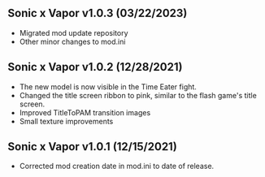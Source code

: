 ## Sonic x Vapor v1.0.3 (03/22/2023)
- Migrated mod update repository
- Other minor changes to mod.ini

## Sonic x Vapor v1.0.2 (12/28/2021)
- The new model is now visible in the Time Eater fight.
- Changed the title screen ribbon to pink, similar to the flash game's title screen.
- Improved TitleToPAM transition images
- Small texture improvements

## Sonic x Vapor v1.0.1 (12/15/2021)
- Corrected mod creation date in mod.ini to date of release.
